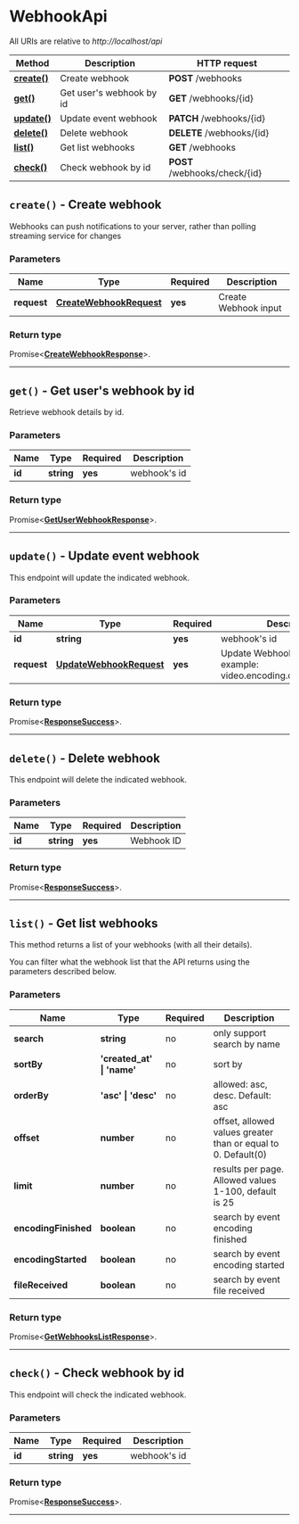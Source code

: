 # WebhookApi

All URIs are relative to *http://localhost/api*

| Method | Description | HTTP request |
| ------------- | ------------- | ------------- |
| [**create()**](WebhookApi.md#create) | Create webhook | **POST** /webhooks |
| [**get()**](WebhookApi.md#get) | Get user&#39;s webhook by id | **GET** /webhooks/{id} |
| [**update()**](WebhookApi.md#update) | Update event webhook | **PATCH** /webhooks/{id} |
| [**delete()**](WebhookApi.md#delete) | Delete webhook | **DELETE** /webhooks/{id} |
| [**list()**](WebhookApi.md#list) | Get list webhooks | **GET** /webhooks |
| [**check()**](WebhookApi.md#check) | Check webhook by id | **POST** /webhooks/check/{id} |


<a name="create"></a>
## **`create()` - Create webhook**


Webhooks can push notifications to your server, rather than polling streaming service for changes

### Parameters

| Name | Type | Required | Description |
| ------------- | ------------- | ------------- | ------------- |
 | **request** | [**CreateWebhookRequest**](../model/CreateWebhookRequest.md)| **yes**| Create Webhook input |


### Return type

Promise<[**CreateWebhookResponse**](../model/CreateWebhookResponse.md)>.




---

<a name="get"></a>
## **`get()` - Get user&#39;s webhook by id**


Retrieve webhook details by id.

### Parameters

| Name | Type | Required | Description |
| ------------- | ------------- | ------------- | ------------- |
 | **id** | **string**| **yes**| webhook&#39;s id |


### Return type

Promise<[**GetUserWebhookResponse**](../model/GetUserWebhookResponse.md)>.




---

<a name="update"></a>
## **`update()` - Update event webhook**


This endpoint will update the indicated webhook.

### Parameters

| Name | Type | Required | Description |
| ------------- | ------------- | ------------- | ------------- |
 | **id** | **string**| **yes**| webhook&#39;s id |
 | **request** | [**UpdateWebhookRequest**](../model/UpdateWebhookRequest.md)| **yes**| Update Webhook input, events example: video.encoding.quality.completed |


### Return type

Promise<[**ResponseSuccess**](../model/ResponseSuccess.md)>.




---

<a name="delete"></a>
## **`delete()` - Delete webhook**


This endpoint will delete the indicated webhook.

### Parameters

| Name | Type | Required | Description |
| ------------- | ------------- | ------------- | ------------- |
 | **id** | **string**| **yes**| Webhook ID |


### Return type

Promise<[**ResponseSuccess**](../model/ResponseSuccess.md)>.




---

<a name="list"></a>
## **`list()` - Get list webhooks**


This method returns a list of your webhooks (with all their details). 

You can filter what the webhook list that the API returns using the parameters described below.

### Parameters

| Name | Type | Required | Description |
| ------------- | ------------- | ------------- | ------------- |
 | **search** | **string**| no| only support search by name |
 | **sortBy** | **&#39;created_at&#39; \| &#39;name&#39;**| no| sort by |
 | **orderBy** | **&#39;asc&#39; \| &#39;desc&#39;**| no| allowed: asc, desc. Default: asc |
 | **offset** | **number**| no| offset, allowed values greater than or equal to 0. Default(0) |
 | **limit** | **number**| no| results per page. Allowed values 1-100, default is 25 |
 | **encodingFinished** | **boolean**| no| search by event encoding finished |
 | **encodingStarted** | **boolean**| no| search by event encoding started |
 | **fileReceived** | **boolean**| no| search by event file received |


### Return type

Promise<[**GetWebhooksListResponse**](../model/GetWebhooksListResponse.md)>.




---

<a name="check"></a>
## **`check()` - Check webhook by id**


This endpoint will check the indicated webhook.

### Parameters

| Name | Type | Required | Description |
| ------------- | ------------- | ------------- | ------------- |
 | **id** | **string**| **yes**| webhook&#39;s id |


### Return type

Promise<[**ResponseSuccess**](../model/ResponseSuccess.md)>.




---

